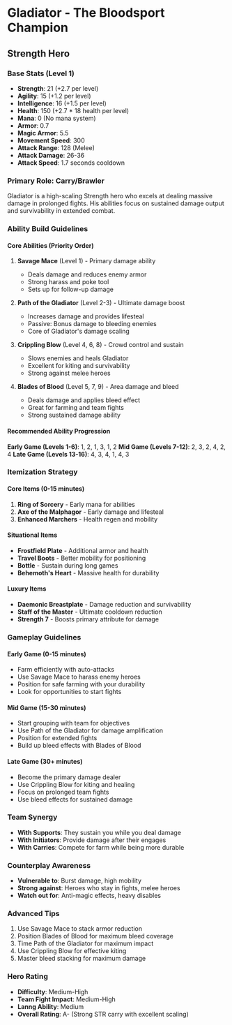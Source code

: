 # Gladiator - The Bloodsport Champion
## Strength Hero

### Base Stats (Level 1)
- **Strength**: 21 (+2.7 per level)
- **Agility**: 15 (+1.2 per level)
- **Intelligence**: 16 (+1.5 per level)
- **Health**: 150 (+2.7 * 18 health per level)
- **Mana**: 0 (No mana system)
- **Armor**: 0.7
- **Magic Armor**: 5.5
- **Movement Speed**: 300
- **Attack Range**: 128 (Melee)
- **Attack Damage**: 26-36
- **Attack Speed**: 1.7 seconds cooldown

### Primary Role: Carry/Brawler
Gladiator is a high-scaling Strength hero who excels at dealing massive damage in prolonged fights. His abilities focus on sustained damage output and survivability in extended combat.

### Ability Build Guidelines

#### Core Abilities (Priority Order)
1. **Savage Mace** (Level 1) - Primary damage ability
   - Deals damage and reduces enemy armor
   - Strong harass and poke tool
   - Sets up for follow-up damage

2. **Path of the Gladiator** (Level 2-3) - Ultimate damage boost
   - Increases damage and provides lifesteal
   - Passive: Bonus damage to bleeding enemies
   - Core of Gladiator's damage scaling

3. **Crippling Blow** (Level 4, 6, 8) - Crowd control and sustain
   - Slows enemies and heals Gladiator
   - Excellent for kiting and survivability
   - Strong against melee heroes

4. **Blades of Blood** (Level 5, 7, 9) - Area damage and bleed
   - Deals damage and applies bleed effect
   - Great for farming and team fights
   - Strong sustained damage ability

#### Recommended Ability Progression
**Early Game (Levels 1-6)**: 1, 2, 1, 3, 1, 2
**Mid Game (Levels 7-12)**: 2, 3, 2, 4, 2, 4
**Late Game (Levels 13-16)**: 4, 3, 4, 1, 4, 3

### Itemization Strategy

#### Core Items (0-15 minutes)
1. **Ring of Sorcery** - Early mana for abilities
2. **Axe of the Malphagor** - Early damage and lifesteal
3. **Enhanced Marchers** - Health regen and mobility

#### Situational Items
- **Frostfield Plate** - Additional armor and health
- **Travel Boots** - Better mobility for positioning
- **Bottle** - Sustain during long games
- **Behemoth's Heart** - Massive health for durability

#### Luxury Items
- **Daemonic Breastplate** - Damage reduction and survivability
- **Staff of the Master** - Ultimate cooldown reduction
- **Strength 7** - Boosts primary attribute for damage

### Gameplay Guidelines

#### Early Game (0-15 minutes)
- Farm efficiently with auto-attacks
- Use Savage Mace to harass enemy heroes
- Position for safe farming with your durability
- Look for opportunities to start fights

#### Mid Game (15-30 minutes)
- Start grouping with team for objectives
- Use Path of the Gladiator for damage amplification
- Position for extended fights
- Build up bleed effects with Blades of Blood

#### Late Game (30+ minutes)
- Become the primary damage dealer
- Use Crippling Blow for kiting and healing
- Focus on prolonged team fights
- Use bleed effects for sustained damage

### Team Synergy
- **With Supports**: They sustain you while you deal damage
- **With Initiators**: Provide damage after their engages
- **With Carries**: Compete for farm while being more durable

### Counterplay Awareness
- **Vulnerable to**: Burst damage, high mobility
- **Strong against**: Heroes who stay in fights, melee heroes
- **Watch out for**: Anti-magic effects, heavy disables

### Advanced Tips
1. Use Savage Mace to stack armor reduction
2. Position Blades of Blood for maximum bleed coverage
3. Time Path of the Gladiator for maximum impact
4. Use Crippling Blow for effective kiting
5. Master bleed stacking for maximum damage

### Hero Rating
- **Difficulty**: Medium-High
- **Team Fight Impact**: Medium-High
- **Lanng Ability**: Medium
- **Overall Rating**: A- (Strong STR carry with excellent scaling)

